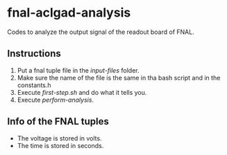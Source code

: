 # fnal-aclgad-analysis
Codes to analyze the output signal of the readout board of FNAL.

## Instructions
1. Put a fnal tuple file in the *input-files* folder.
2. Make sure the name of the file is the same in tha bash script and in the constants.h
3. Execute *first-step.sh* and do what it tells you.
4. Execute *perform-analysis*.

## Info of the FNAL tuples
- The voltage is stored in volts.
- The time is stored in seconds.
